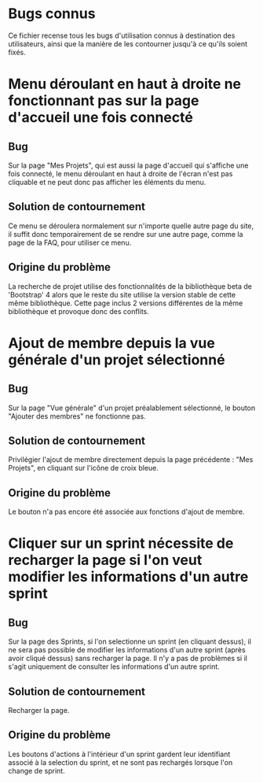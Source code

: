 # Bugs connus

Ce fichier recense tous les bugs d'utilisation connus à destination des utilisateurs, ainsi que la manière de les contourner jusqu'à ce qu'ils soient fixés.

# Menu déroulant en haut à droite ne fonctionnant pas sur la page d'accueil une fois connecté

## Bug
Sur la page "Mes Projets", qui est aussi la page d'accueil qui s'affiche une fois connecté, le menu déroulant en haut à droite de l'écran n'est pas cliquable et ne peut donc pas afficher les éléments du menu.

## Solution de contournement
Ce menu se déroulera normalement sur n'importe quelle autre page du site, il suffit donc temporairement de se rendre sur une autre page, comme la page de la FAQ, pour utiliser ce menu.

## Origine du problème
La recherche de projet utilise des fonctionnalités de la bibliothèque beta de 'Bootstrap' 4 alors que le reste du site utilise la version stable de cette même bibliothèque. Cette page inclus 2 versions différentes de la même bibliothèque et provoque donc des conflits.


# Ajout de membre depuis la vue générale d'un projet sélectionné

## Bug
Sur la page "Vue générale" d'un projet préalablement sélectionné, le bouton "Ajouter des membres" ne fonctionne pas.

## Solution de contournement
Privilégier l'ajout de membre directement depuis la page précédente : "Mes Projets", en cliquant sur l'icône de croix bleue.

## Origine du problème
Le bouton n'a pas encore été associée aux fonctions d'ajout de membre.


# Cliquer sur un sprint nécessite de recharger la page si l'on veut modifier les informations d'un autre sprint

## Bug
Sur la page des Sprints, si l'on selectionne un sprint (en cliquant dessus), il ne sera pas possible de modifier les informations d'un autre sprint (après avoir cliqué dessus) sans recharger la page. Il n'y a pas de problèmes si il s'agit uniquement de consulter les informations d'un autre sprint.

## Solution de contournement
Recharger la page.

## Origine du problème
Les boutons d'actions à l'intérieur d'un sprint gardent leur identifiant associé à la selection du sprint, et ne sont pas rechargés lorsque l'on change de sprint.
